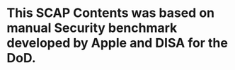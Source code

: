 # This SCAP Contents was based on manual Security benchmark developed by Apple and DISA for the DoD.
